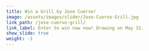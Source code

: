 ```yaml
---
title: Win a Grill by Jose Cuervo!
image: /assets/images/slider/Jose-Cuervo-Grill.jpg
link_path: /jose-cuervo-grill/
link_label: Enter to win now now! Drawing on May 31.
show_slide: true
weight: -1
---
```


